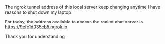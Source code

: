 The ngrok tunnel address of this local server keep changing anytime I have reasons to shut down my laptop

For today, the address available to access the rocket chat server is https://9efc1d035cb5.ngrok.io

Thank you for understanding
